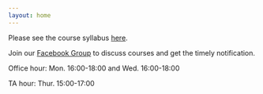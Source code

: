 ```yaml
---
layout: home
---
```

Please see the course syllabus [here](/nsysu-math608/static_files/presentations/course_outline.pdf).

Join our [Facebook Group](https://www.facebook.com/groups/699881068354669) to discuss courses and get the timely notification.

Office hour:  Mon. 16:00-18:00 and Wed. 16:00-18:00

TA hour: Thur. 15:00-17:00
